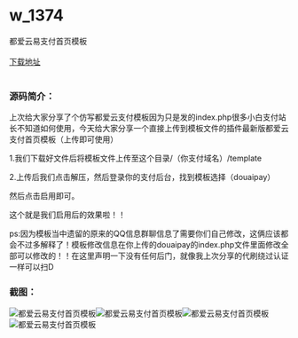 # w_1374
都爱云易支付首页模板
<br/></br>
[下载地址](https://www.uuid2.com/1374.html "下载地址")
<br/></br>
<h3>源码简介：</h3>
<p>上次给大家分享了个仿写都爱云支付模板因为只是发的index.php很多小白支付站长不知道如何使用，今天给大家分享一个直接上传到模板文件的插件最新版都爱云支付首页模板（上传即可使用）<p>
<p> 1.我们下载好文件后将模板文件上传至这个目录/（你支付域名）/template<p>
<p>2.上传后我们点击解压，然后登录你的支付后台，找到模板选择（douaipay）<p>
<p>然后点击启用即可。<p>
<p>这个就是我们启用后的效果啦！！<p>
<p>ps:因为模板当中遗留的原来的QQ信息群聊信息了需要你们自己修改，这俩应该都会不过多解释了！模板修改信息在你上传的douaipay的index.php文件里面修改全部可以修改的！！在这里声明一下没有任何后门，就像我上次分享的代刷绕过认证一样可以扫D<p>
<h3>截图：</h3>
<img src="https://www.uuid2.com/wp-content/uploads/img/202108/91f4347517.png" alt="都爱云易支付首页模板"><img src="https://www.uuid2.com/wp-content/uploads/img/202108/c8e05d3887.png" alt="都爱云易支付首页模板"><img src="https://www.uuid2.com/wp-content/uploads/img/202108/2ad467b892.png" alt="都爱云易支付首页模板"><img src="https://www.uuid2.com/wp-content/uploads/img/202108/bf22320932.png" alt="都爱云易支付首页模板">

